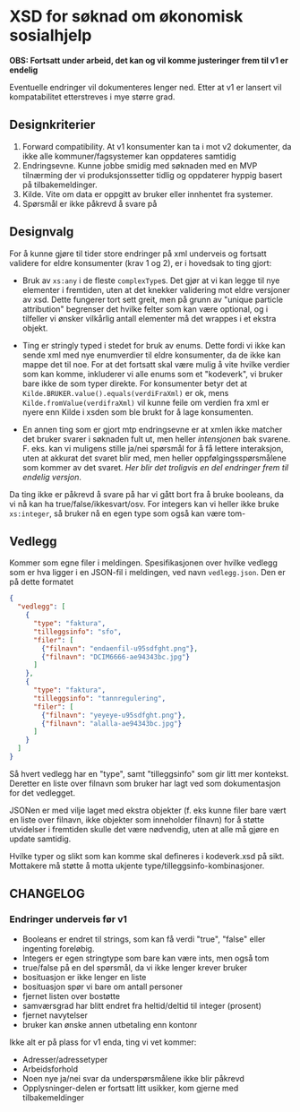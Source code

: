 XSD for søknad om økonomisk sosialhjelp
=======================================

**OBS: Fortsatt under arbeid, det kan og vil komme justeringer frem til v1 er endelig**

Eventuelle endringer vil dokumenteres lenger ned. Etter at v1 er lansert vil kompatabilitet etterstreves i mye større grad.

Designkriterier
----------

1. Forward compatibility. At v1 konsumenter kan ta i mot v2 dokumenter, da ikke alle kommuner/fagsystemer kan oppdateres samtidig
2. Endringsevne. Kunne jobbe smidig med søknaden med en MVP tilnærming der vi produksjonssetter tidlig og oppdaterer hyppig basert på tilbakemeldinger.
3. Kilde. Vite om data er oppgitt av bruker eller innhentet fra systemer.
4. Spørsmål er ikke påkrevd å svare på

Designvalg
----------

For å kunne gjøre til tider store endringer på xml underveis og fortsatt validere for eldre konsumenter (krav 1 og 2), er i hovedsak to ting gjort:
* Bruk av `xs:any` i de fleste `complexType`s. Det gjør at vi kan legge til nye elementer i fremtiden, uten at det knekker validering mot eldre versjoner av xsd.
Dette fungerer tort sett greit, men på grunn av "unique particle attribution" begrenser det hvilke felter som kan være optional, og i tilfeller vi ønsker
vilkårlig antall elementer må det wrappes i et ekstra objekt.

* Ting er stringly typed i stedet for bruk av enums. Dette fordi vi ikke kan sende xml med nye enumverdier til eldre konsumenter, da de ikke kan mappe det til noe.
For at det fortsatt skal være mulig å vite hvilke verdier som kan komme, inkluderer vi alle enums som et "kodeverk", vi bruker bare ikke de som typer direkte.
For konsumenter betyr det at `Kilde.BRUKER.value().equals(verdiFraXml)` er ok, mens `Kilde.fromValue(verdifraXml)` vil kunne feile om verdien fra xml er nyere enn Kilde i xsden som ble brukt
for å lage konsumenten.

* En annen ting som er gjort mtp endringsevne er at xmlen ikke matcher det bruker svarer i søknaden fult ut, men heller *intensjonen* bak svarene.
F. eks. kan vi muligens stille ja/nei spørsmål for å få lettere interaksjon, uten at akkurat det svaret blir med, men heller oppfølgingsspørsmålene som kommer av det svaret. 
*Her blir det troligvis en del endringer frem til endelig versjon*.

Da ting ikke er påkrevd å svare på har vi gått bort fra å bruke booleans, da vi nå kan ha true/false/ikkesvart/osv.
For integers kan vi heller ikke bruke `xs:integer`, så bruker nå en egen type som også kan være tom-


Vedlegg
-------

Kommer som egne filer i meldingen. Spesifikasjonen over hvilke vedlegg som er hva ligger i en JSON-fil i meldingen, ved navn
`vedlegg.json`.
Den er på dette formatet

```json
{
  "vedlegg": [
    {
      "type": "faktura",
      "tilleggsinfo": "sfo",
      "filer": [
        {"filnavn": "endaenfil-u95sdfght.png"},
        {"filnavn": "DCIM6666-ae94343bc.jpg"}
      ]
    },
    {
      "type": "faktura",
      "tilleggsinfo": "tannregulering",
      "filer": [
        {"filnavn": "yeyeye-u95sdfght.png"},
        {"filnavn": "alalla-ae94343bc.jpg"}
      ]
    }
  ]
}
```

Så hvert vedlegg har en "type", samt "tilleggsinfo" som gir litt mer kontekst. Deretter en liste over filnavn som bruker har lagt
ved som dokumentasjon for det vedlegget.

JSONen er med vilje laget med ekstra objekter (f. eks kunne filer bare vært en liste over filnavn, ikke objekter som inneholder filnavn) for å
støtte utvidelser i fremtiden skulle det være nødvendig, uten at alle må gjøre en update samtidig.

Hvilke typer og slikt som kan komme skal defineres i kodeverk.xsd på sikt. Mottakere må støtte å motta ukjente type/tilleggsinfo-kombinasjoner.


CHANGELOG
---------


### Endringer underveis før v1
* Booleans er endret til strings, som kan få verdi "true", "false" eller ingenting foreløbig.
* Integers er egen stringtype som bare kan være ints, men også tom
* true/false på en del spørsmål, da vi ikke lenger krever bruker
* bosituasjon er ikke lenger en liste
* bosituasjon spør vi bare om antall personer
* fjernet listen over bostøtte
* samværsgrad har blitt endret fra heltid/deltid til integer (prosent)
* fjernet navytelser
* bruker kan ønske annen utbetaling enn kontonr

Ikke alt er på plass for v1 enda, ting vi vet kommer:
* Adresser/adressetyper
* Arbeidsforhold
* Noen nye ja/nei svar da underspørsmålene ikke blir påkrevd
* Opplysninger-delen er fortsatt litt usikker, kom gjerne med tilbakemeldinger
